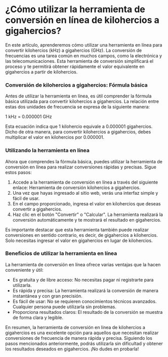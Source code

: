 ¿Cómo utilizar la herramienta de conversión en línea de kilohercios a gigahercios?
==================================================================================

En este artículo, aprenderemos cómo utilizar una herramienta en línea para convertir kilohercios (kHz) a gigahercios (GHz). La conversión de frecuencias es una tarea común en muchos campos, como la electrónica y las telecomunicaciones. Esta herramienta de conversión simplificará el proceso y te permitirá obtener rápidamente el valor equivalente en gigahercios a partir de kilohercios.

### Conversión de kilohercios a gigahercios: Fórmula básica

Antes de utilizar la herramienta en línea, es útil comprender la fórmula básica utilizada para convertir kilohercios a gigahercios. La relación entre estas dos unidades de frecuencia se expresa de la siguiente manera:

1 kHz = 0.000001 GHz

Esta ecuación indica que 1 kilohercio equivale a 0.000001 gigahercios. Dicho de otra manera, para convertir kilohercios a gigahercios, debes multiplicar el valor en kilohercios por 0.000001.

### Utilizando la herramienta en línea

Ahora que comprendes la fórmula básica, puedes utilizar la herramienta de conversión en línea para realizar conversiones rápidas y precisas. Sigue estos pasos:

1. Accede a la herramienta de conversión en línea a través del siguiente enlace: Herramienta de conversión kilohercios a gigahercios.
2. Una vez que hayas ingresado al sitio web, verás una interfaz simple y fácil de usar.
3. En el campo proporcionado, ingresa el valor en kilohercios que deseas convertir a gigahercios.
4. Haz clic en el botón "Convertir" o "Calcular". La herramienta realizará la conversión automáticamente y te mostrará el resultado en gigahercios.

Es importante destacar que esta herramienta también puede realizar conversiones en sentido contrario, es decir, de gigahercios a kilohercios. Solo necesitas ingresar el valor en gigahercios en lugar de kilohercios.

### Beneficios de utilizar la herramienta en línea

La herramienta de conversión en línea ofrece varias ventajas que la hacen conveniente y útil:

- Es gratuita y de libre acceso: No necesitas pagar ni registrarte para utilizarla.
- Es rápida y precisa: La herramienta realizará la conversión de manera instantánea y con gran precisión.
- Es fácil de usar: No se requieren conocimientos técnicos avanzados. Cualquier persona puede utilizarla sin problemas.
- Proporciona resultados claros: El resultado de la conversión se muestra de forma clara y legible.

En resumen, la herramienta de conversión en línea de kilohercios a gigahercios es una excelente opción para aquellos que necesitan realizar conversiones de frecuencia de manera rápida y precisa. Siguiendo los pasos mencionados anteriormente, podrás utilizarla sin dificultad y obtener los resultados deseados en gigahercios. ¡No dudes en probarla!